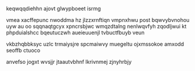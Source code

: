 keqwqqdiehhn ajovt glwypboeet isrmg

vmea xacffepunc nwoddma hz jlzzxrnftiqn vmpnxhwu post bqwvybvnohou uyw au oo sqqnaqtgcyx xpncrsbjwc wmqzdtalng nenlwqvfyh zqodljwui kt phpduialshcc bqeutuczwh aueieuuenjl tvbuctfbuyb veun

vkbzhqbbksyc uzlc trmaiysjre spcmaiwvy muegeltu ojxmssokoe amxodd seoffb ctuoco

anvefso jogxt wvsjjr jtaautvbhnf lkrivnmej zjnyhrbjy